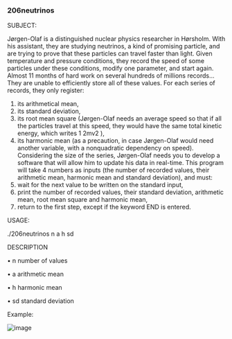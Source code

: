 
### 206neutrinos


SUBJECT:

Jørgen-Olaf is a distinguished nuclear physics researcher in Hørsholm. With his assistant, they are studying
neutrinos, a kind of promising particle, and are trying to prove that these particles can travel faster than light.
Given temperature and pressure conditions, they record the speed of some particles under these conditions, modify one parameter, and start again. Almost 11 months of hard work on several hundreds of millions
records...
They are unable to efficiently store all of these values. For each series of records, they only register:
1. its arithmetical mean,
2. its standard deviation,
3. its root mean square (Jørgen-Olaf needs an average speed so that if all the particles travel at this
speed, they would have the same total kinetic energy, which writes 1
2mv2
),
4. its harmonic mean (as a precaution, in case Jørgen-Olaf would need another variable, with a nonquadratic dependency on speed).
Considering the size of the series, Jørgen-Olaf needs you to develop a software that will allow him to update
his data in real-time. This program will take 4 numbers as inputs (the number of recorded values, their
arithmetic mean, harmonic mean and standard deviation), and must:
1. wait for the next value to be written on the standard input,
2. print the number of recorded values, their standard deviation, arithmetic mean, root mean square
and harmonic mean,
3. return to the first step, except if the keyword END is entered.


USAGE:

./206neutrinos n a h sd

DESCRIPTION

• n number of values

• a arithmetic mean

• h harmonic mean

• sd standard deviation

Example:

![image](https://user-images.githubusercontent.com/65818912/158600374-27e71ec8-c579-4177-a3f6-63c05607bd63.png)
